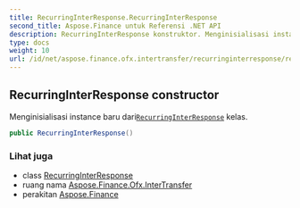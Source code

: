 ```yaml
---
title: RecurringInterResponse.RecurringInterResponse
second_title: Aspose.Finance untuk Referensi .NET API
description: RecurringInterResponse konstruktor. Menginisialisasi instance baru dariRecurringInterResponse kelas.
type: docs
weight: 10
url: /id/net/aspose.finance.ofx.intertransfer/recurringinterresponse/recurringinterresponse/
---
```

## RecurringInterResponse constructor

Menginisialisasi instance baru dari[`RecurringInterResponse`](../) kelas.

```csharp
public RecurringInterResponse()
```

### Lihat juga

* class [RecurringInterResponse](../)
* ruang nama [Aspose.Finance.Ofx.InterTransfer](../../recurringinterresponse/)
* perakitan [Aspose.Finance](../../../)



